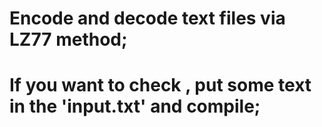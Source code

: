# Encode and decode text files via LZ77 method;
 # If you want to check , put some text in the 'input.txt' and compile;